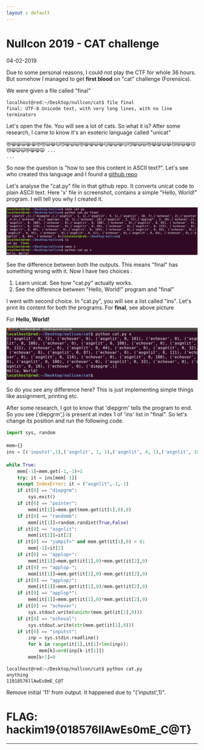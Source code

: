 ```yaml
---
layout : default
---
```


# Nullcon 2019 - CAT challenge
04-02-2019

Due to some personal reasons, I could not play the CTF for whole 36 hours. But somehow I managed to get **first blood** on "cat" challenge (Forensics).

We were given a file called "final"

```
localhost@red:~/Desktop/nullcon/cat$ file final
final: UTF-8 Unicode text, with very long lines, with no line terminators

```

Let's open the file. You will see a lot of cats. So what it is? After some research, I came to know it's an esoteric language called "unicat"

```
😻😹😸🙀😹😹😻😻🙀😹😽😼😸🙀🙀😻😹😸🙀😹😽😸🙀😹😽😼😸🙀🙀😻😹😸🙀😹😼😿🙀😹😽😼😸🙀🙀😻😹😸🙀 ...
...
```

So now the question is "how to see this content in ASCII text?". Let's see who created this language and I found a [github repo](https://github.com/gemdude46/unicat)

Let's analyse the "cat.py" file in that github repo. It converts unicat code to plain ASCII text. Here 'x' file in screenshot, contains a simple "Hello, World!" program. I will tell you why I created it.

![Branching](https://raw.githubusercontent.com/r0hanSH/r0hanSH.github.io/master/images/nullcon19/output1.png)

See the difference between both the outputs. This means "final" has something wrong with it.
Now I have two choices :
1. Learn unicat. See how "cat.py" actually works.
2. See the difference between "Hello, World!" program and "final"

I went with second choice. In "cat.py", you will see a list called "ins". Let's print its content for both the programs.
For **final**, see above picture

For **Hello, World!**

![Branching](https://raw.githubusercontent.com/r0hanSH/r0hanSH.github.io/master/images/nullcon19/output2.png)

So do you see any difference here? This is just implementing simple things like assignment, printing etc.

After some research, I got to know that 'diepgrm' tells the program to end. So you see ('diepgrm',) is present at index 1 of 'ins' list in "final". So let's change its position and run the following code.

```python
import sys, random

mem={}
ins = [('inputst',1),('asgnlit', 1, 1),('asgnlit', 4, 1),('asgnlit', 10, 7),('echoval', 2),('pointer',4,4),('echoval',4),('applop+', 10, 1),('echoval',10),('asgnlit', 2, 72),('applop*', 2, 10),('echoval',2),('asgnlit', 0, 108), ('echovar', 0),('asgnlit', 0, 108), ('echovar', 0),('asgnlit', 0, 65), ('echovar', 0),('asgnlit', 0, 119), ('echovar', 0),('asgnlit', 0, 69), ('echovar', 0),('asgnlit', 0, 115), ('echovar', 0),('asgnlit', 0, 48), ('echovar', 0),('asgnlit', 0, 109), ('echovar', 0),('asgnlit', 0, 69), ('echovar', 0),('asgnlit', 0, 95), ('echovar', 0),('asgnlit', 0, 67), ('echovar', 0),('asgnlit', 0, 64), ('echovar', 0),('asgnlit', 0, 84), ('echovar', 0), ('diepgrm',)]

while True:
    mem[-1]=mem.get(-1,-1)+1
    try: it = ins[mem[-1]]
    except IndexError: it = ("asgnlit",-1,-1)
    if it[0] == "diepgrm":
        sys.exit()
    if it[0] == "pointer":
        mem[it[1]]=mem.get(mem.get(it[1],0),0)
    if it[0] == "randomb":
        mem[it[1]]=random.randint(True,False)
    if it[0] == "asgnlit":
        mem[it[1]]=it[2]
    if it[0] == "jumpif>" and mem.get(it[1],0) > 0:
        mem[-1]=it[2]
    if it[0] == "applop+":
        mem[it[1]]=mem.get(it[1],0)+mem.get(it[2],0)
    if it[0] == "applop-":
        mem[it[1]]=mem.get(it[1],0)-mem.get(it[2],0)
    if it[0] == "applop/":
        mem[it[1]]=mem.get(it[1],0)/mem.get(it[2],0)
    if it[0] == "applop*":
        mem[it[1]]=mem.get(it[1],0)*mem.get(it[2],0)
    if it[0] == "echovar":
        sys.stdout.write(unichr(mem.get(it[1],0)))
    if it[0] == "echoval":
        sys.stdout.write(str(mem.get(it[1],0)))
    if it[0] == "inputst":
        inp = sys.stdin.readline()
        for k in range(it[1],it[1]+len(inp)):
            mem[k]=ord(inp[k-it[1]])
        mem[k+1]=0
```

```
localhost@red:~/Desktop/nullcon/cat$ python cat.py 
anything
11018576llAwEs0mE_C@T
```
Remove initial '11' from output. It happened due to "('inputst',1)".

# FLAG: hackim19{018576llAwEs0mE_C@T} 

---
